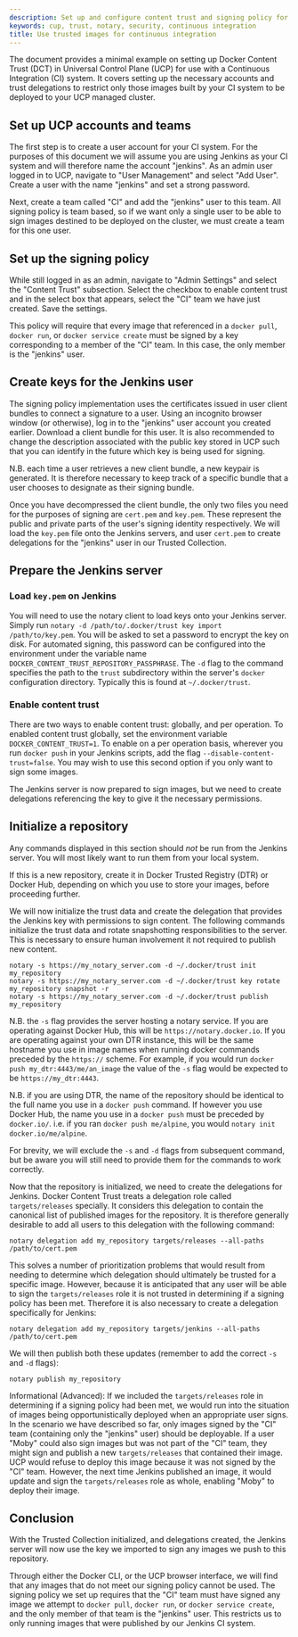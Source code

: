 ```yaml
---
description: Set up and configure content trust and signing policy for use with a continuous integration system
keywords: cup, trust, notary, security, continuous integration
title: Use trusted images for continuous integration
---
```

The document provides a minimal example on setting up Docker Content Trust (DCT) in Universal Control Plane (UCP) for use with a Continuous Integration (CI) system. It covers setting up the necessary accounts and trust delegations to restrict only those images built by your CI system to be deployed to your UCP managed cluster.

## Set up UCP accounts and teams

The first step is to create a user account for your CI system. For the purposes of this document we will assume you are using Jenkins as your CI system and will therefore name the account "jenkins". As an admin user logged in to UCP, navigate to "User Management" and select "Add User". Create a user with the name "jenkins" and set a strong password.

Next, create a team called "CI" and add the "jenkins" user to this team. All signing policy is team based, so if we want only a single user to be able to sign images destined to be deployed on the cluster, we must create a team for this one user.

## Set up the signing policy

While still logged in as an admin, navigate to "Admin Settings" and select the "Content Trust" subsection. Select the checkbox to enable content trust and in the select box that appears, select the "CI" team we have just created. Save the settings.

This policy will require that every image that referenced in a `docker pull`, `docker run`, or `docker service create` must be signed by a key corresponding to a member of the "CI" team. In this case, the only member is the "jenkins" user.

## Create keys for the Jenkins user

The signing policy implementation uses the certificates issued in user client bundles to connect a signature to a user. Using an incognito browser window (or otherwise), log in to the "jenkins" user account you created earlier. Download a client bundle for this user. It is also recommended to change the description associated with the public key stored in UCP such that you can identify in the future which key is being used for signing.

N.B. each time a user retrieves a new client bundle, a new keypair is generated. It is therefore necessary to keep track of a specific bundle that a user chooses to designate as their signing bundle.

Once you have decompressed the client bundle, the only two files you need for the purposes of signing are `cert.pem` and `key.pem`. These represent the public and private parts of the user's signing identity respectively. We will load the `key.pem` file onto the Jenkins servers, and user `cert.pem` to create delegations for the "jenkins" user in our Trusted Collection.

## Prepare the Jenkins server

### Load `key.pem` on Jenkins

You will need to use the notary client to load keys onto your Jenkins server. Simply run `notary -d /path/to/.docker/trust key import /path/to/key.pem`. You will be asked to set a password to encrypt the key on disk. For automated signing, this password can be configured into the environment under the variable name `DOCKER_CONTENT_TRUST_REPOSITORY_PASSPHRASE`. The `-d` flag to the command specifies the path to the `trust` subdirectory within the server's `docker` configuration directory. Typically this is found at `~/.docker/trust`.

### Enable content trust

There are two ways to enable content trust: globally, and per operation. To enabled content trust globally, set the environment variable `DOCKER_CONTENT_TRUST=1`. To enable on a per operation basis, wherever you run `docker push` in your Jenkins scripts, add the flag `--disable-content-trust=false`. You may wish to use this second option if you only want to sign some images.

The Jenkins server is now prepared to sign images, but we need to create delegations referencing the key to give it the necessary permissions.

## Initialize a repository

Any commands displayed in this section should *not* be run from the Jenkins server. You will most likely want to run them from your local system.

If this is a new repository, create it in Docker Trusted Registry (DTR) or Docker Hub, depending on which you use to store your images, before proceeding further.

We will now initialize the trust data and create the delegation that provides the Jenkins key with permissions to sign content. The following commands initialize the trust data and rotate snapshotting responsibilities to the server. This is necessary to ensure human involvement it not required to publish new content.

    notary -s https://my_notary_server.com -d ~/.docker/trust init my_repository
    notary -s https://my_notary_server.com -d ~/.docker/trust key rotate my_repository snapshot -r
    notary -s https://my_notary_server.com -d ~/.docker/trust publish my_repository
    

N.B. the `-s` flag provides the server hosting a notary service. If you are operating against Docker Hub, this will be `https://notary.docker.io`. If you are operating against your own DTR instance, this will be the same hostname you use in image names when running docker commands preceded by the `https://` scheme. For example, if you would run `docker push my_dtr:4443/me/an_image` the value of the `-s` flag would be expected to be `https://my_dtr:4443`.

N.B. if you are using DTR, the name of the repository should be identical to the full name you use in a `docker push` command. If however you use Docker Hub, the name you use in a `docker push` must be preceded by `docker.io/`. i.e. if you ran `docker push me/alpine`, you would `notary init docker.io/me/alpine`.

For brevity, we will exclude the `-s` and `-d` flags from subsequent command, but be aware you will still need to provide them for the commands to work correctly.

Now that the repository is initialized, we need to create the delegations for Jenkins. Docker Content Trust treats a delegation role called `targets/releases` specially. It considers this delegation to contain the canonical list of published images for the repository. It is therefore generally desirable to add all users to this delegation with the following command:

    notary delegation add my_repository targets/releases --all-paths /path/to/cert.pem
    

This solves a number of prioritization problems that would result from needing to determine which delegation should ultimately be trusted for a specific image. However, because it is anticipated that any user will be able to sign the `targets/releases` role it is not trusted in determining if a signing policy has been met. Therefore it is also necessary to create a delegation specifically for Jenkins:

    notary delegation add my_repository targets/jenkins --all-paths /path/to/cert.pem
    

We will then publish both these updates (remember to add the correct `-s` and `-d` flags):

    notary publish my_repository
    

Informational (Advanced): If we included the `targets/releases` role in determining if a signing policy had been met, we would run into the situation of images being opportunistically deployed when an appropriate user signs. In the scenario we have described so far, only images signed by the "CI" team (containing only the "jenkins" user) should be deployable. If a user "Moby" could also sign images but was not part of the "CI" team, they might sign and publish a new `targets/releases` that contained their image. UCP would refuse to deploy this image because it was not signed by the "CI" team. However, the next time Jenkins published an image, it would update and sign the `targets/releases` role as whole, enabling "Moby" to deploy their image.

## Conclusion

With the Trusted Collection initialized, and delegations created, the Jenkins server will now use the key we imported to sign any images we push to this repository.

Through either the Docker CLI, or the UCP browser interface, we will find that any images that do not meet our signing policy cannot be used. The signing policy we set up requires that the "CI" team must have signed any image we attempt to `docker pull`, `docker run`, or `docker service create`, and the only member of that team is the "jenkins" user. This restricts us to only running images that were published by our Jenkins CI system.